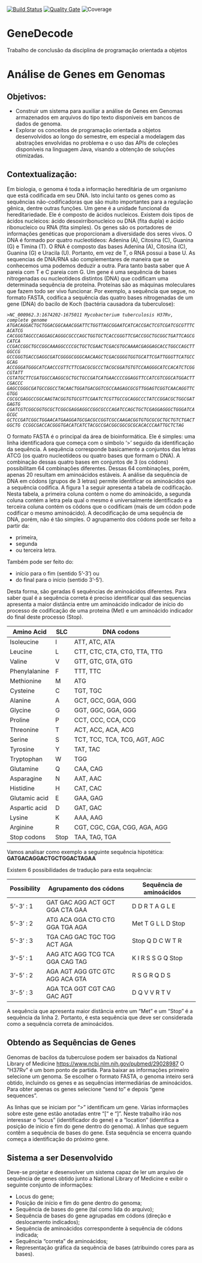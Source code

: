 [![Build Status](https://travis-ci.com/yuri-andrade/Gene-Decoder.svg?token=RKSFRGTsmuz8Wm96pXCC&branch=master)](https://travis-ci.com/yuri-andrade/Gene-Decoder)
[![Quality Gate](https://sonarcloud.io/api/project_badges/measure?project=br.pucrs.poo%3AGeneDecoder&metric=alert_status)](https://sonarcloud.io/dashboard?id=br.pucrs.poo%3AGeneDecoder)
![Coverage](https://sonarcloud.io/api/project_badges/measure?project=br.pucrs.poo%3AGeneDecoder&metric=coverage)

# GeneDecode
Trabalho de conclusão da disciplina de programação orientada a objetos

# Análise de Genes em Genomas
## Objetivos:
- Construir um sistema para auxiliar a análise de Genes em Genomas armazenados em
arquivos do tipo texto disponíveis em bancos de dados de genoma.
- Explorar os conceitos de programação orientada a objetos desenvolvidos ao longo do
semestre, em especial a modelagem das abstrações envolvidas no problema e o uso das
APIs de coleções disponíveis na linguagem Java, visando a obtenção de soluções
otimizadas.
## Contextualização:
Em biologia, o genoma é toda a informação hereditária de um organismo que está codificada
em seu DNA. Isto inclui tanto os genes como as sequências não-codificadoras que são muito
importantes para a regulação gênica, dentre outras funções.
Um gene é a unidade funcional da hereditariedade. Ele é composto de ácidos nucleicos. Existem
dois tipos de ácidos nucleicos: ácido desoxirribonucleico ou DNA (fita dupla) e ácido
ribonucleico ou RNA (fita simples). Os genes são os portadores de informações genéticas que
proporcionam a diversidade dos seres vivos.
O DNA é formado por quatro nucleotídeos: Adenina (A), Citosina (C), Guanina (G) e Timina (T). O
RNA é composto das bases Adenina (A), Citosina (C), Guanina (G) e Uracila (U). Portanto, em vez
de T, o RNA possui a base U.
As sequencias de DNA/RNA são complementares de maneira que se conhecemos uma podemos
deduzir a outra. Para tanto basta saber que A pareia com T e C pareia com G.
Um gene é uma sequência de bases nitrogenadas ou nucleotídeos distintos (DNA) que codificam
uma determinada sequência de proteína. Proteínas são as máquinas moleculares que fazem
todo ser vivo funcionar.
Por exemplo, a sequência que segue, no formato FASTA, codifica a sequência das quatro bases
nitrogenadas de um gene (DNA) do bacilo de Koch (bactéria causadora da tuberculose):

 *`>NC_000962.3:1674202-1675011 Mycobacterium tuberculosis H37Rv, complete genome
ATGACAGGACTGCTGGACGGCAAACGGATTCTGGTTAGCGGAATCATCACCGACTCGTCGATCGCGTTTCACATCG
CACGGGTAGCCCAGGAGCAGGGCGCCCAGCTGGTGCTCACCGGGTTCGACCGGCTGCGGCTGATTCAGCGCATCA
CCGACCGGCTGCCGGCAAAGGCCCCGCTGCTCGAACTCGACGTGCAAAACGAGGAGCACCTGGCCAGCTTGGCCG
GCCGGGTGACCGAGGCGATCGGGGCGGGCAACAAGCTCGACGGGGTGGTGCATTCGATTGGGTTCATGCCGCAG
ACCGGGATGGGCATCAACCCGTTCTTCGACGCGCCCTACGCGGATGTGTCCAAGGGCATCCACATCTCGGCGTATT
CGTATGCTTCGATGGCCAAGGCGCTGCTGCCGATCATGAACCCCGGAGGTTCCATCGTCGGCATGGACTTCGACCC
GAGCCGGGCGATGCCGGCCTACAACTGGATGACGGTCGCCAAGAGCGCGTTGGAGTCGGTCAACAGGTTCGTGG
CGCGCGAGGCCGGCAAGTACGGTGTGCGTTCGAATCTCGTTGCCGCAGGCCCTATCCGGACGCTGGCGATGAGTG
CGATCGTCGGCGGTGCGCTCGGCGAGGAGGCCGGCGCCCAGATCCAGCTGCTCGAGGAGGGCTGGGATCAGCGC
GCTCCGATCGGCTGGAACATGAAGGATGCGACGCCGGTCGCCAAGACGGTGTGCGCGCTGCTGTCTGACTGGCTG
CCGGCGACCACGGGTGACATCATCTACGCCGACGGCGGCGCGCACACCCAATTGCTCTAG`*

O formato FASTA é o principal da área de bioinformática. Ele é simples: uma linha identificadora
que começa com o símbolo ‘>’ seguido da identificação da sequência. A sequência corresponde
basicamente a conjuntos das letras ATCG (os quatro nucleotídeos ou quatro bases que formam
o DNA). A combinação dessas quatro bases em conjuntos de 3 (os códons) possibilitam 64
combinações diferentes. Dessas 64 combinações, porém, apenas 20 resultam em aminoácidos
estáveis.
A análise da sequência de DNA em códons (grupos de 3 letras) permite identificar os
aminoácidos que a sequência codifica. A figura 1 a seguir apresenta a tabela de codificação.
Nesta tabela, a primeira coluna contém o nome do aminoácido, a segunda coluna contém a
letra pela qual o mesmo é universalmente identificado e a terceira coluna contém os códons
que o codificam (mais de um códon pode codificar o mesmo aminoácido).
A decodificação de uma sequência de DNA, porém, não é tão simples. O agrupamento dos
códons pode ser feito a partir da: 

- primeira, 
- segunda 
- ou terceira letra. 

Também pode ser feito do: 
- início para o fim (sentido 5’-3’) ou 
- do final para o início (sentido 3’-5’). 

Desta forma, são geradas 6 sequências de aminoácidos diferentes. Para saber qual é a sequência correta é preciso identificar qual das sequencias apresenta a maior distância entre um aminoácido indicador de início do processo de codificação de uma proteína (Met) e um aminoácido indicador do final deste processo (Stop).

|Amino Acid           | SLC  | DNA codons                   |
|---------------------|------|------------------------------|
| Isoleucine          | I    | ATT, ATC, ATA                |
| Leucine             | L    | CTT, CTC, CTA, CTG, TTA, TTG |      
| Valine              | V    | GTT, GTC, GTA, GTG           |
| Phenylalanine       | F    | TTT, TTC                     |
| Methionine          | M    | ATG                          |
| Cysteine            | C    | TGT, TGC                     |
| Alanine             | A    | GCT, GCC, GGA, GGG           |
| Glycine             | G    | GGT, GGC, GGA, GGG           |
| Proline             | P    | CCT, CCC, CCA, CCG           |
| Threonine           | T    | ACT, ACC, ACA, ACG           |
| Serine              | S    | TCT, TCC, TCA, TCG, AGT, AGC |
| Tyrosine            | Y    | TAT, TAC                     |
| Tryptophan          | W    | TGG                          |
| Glutamine           | Q    | CAA, CAG                     |
| Asparagine          | N    | AAT, AAC                     | 
| Histidine           | H    | CAT, CAC                     |
| Glutamic acid       | E    | GAA, GAG                     |
| Aspartic acid       | D    | GAT, GAC                     |
| Lysine              | K    | AAA, AAG                     |
| Arginine            | R    | CGT, CGC, CGA, CGG, AGA, AGG |
| Stop codons         | Stop | TAA, TAG, TGA                |

Vamos analisar como exemplo a seguinte sequência hipotética:
**GATGACAGGACTGCTGGACTAGAA**

Existem 6 possibilidades de tradução para esta sequência:

| Possibility |Agrupamento dos códons                  | Sequência de aminoácidos       |
|-------------|----------------------------------------|--------------------------------|
| 5’-3’ : 1   | GAT GAC AGG ACT GCT GGA CTA GAA        | D D R T A G L E                |
| 5’-3’ : 2   | ATG ACA GGA CTG CTG GGA TGA AGA        | Met T G L L D Stop             |
| 5’-3’ : 3   | TGA CAG GAC TGC TGG ACT AGA            | Stop Q D C W T R               |
| 3’-5’ : 1   | AAG ATC AGG TCG TCA GGA CAG TAG        | K I R S S G Q Stop             |
| 3’-5’ : 2   | AGA AGT AGG GTC GTC AGG ACA GTA        | R S G R Q D S                  |
| 3’-5’ : 3   | AGA TCA GGT CGT CAG GAC AGT            | D Q V V R T V                  |

A sequência que apresenta maior distância entre um “Met” e um “Stop” é a sequência da linha 2.
  Portanto, é esta sequência que deve ser considerada como a sequência correta de
aminoácidos.


## Obtendo as Sequências de Genes
Genomas de bacilos da tuberculose podem ser baixados da National Library of Medicine
https://www.ncbi.nlm.nih.gov/pubmed/29028987
O "H37Rv" é um bom ponto de partida. Para baixar as informações primeiro selecione um
genoma. Se escolher o formato FASTA, o genoma inteiro será obtido, incluindo os genes e as
sequências intermediárias de aminoácidos. Para obter apenas os genes selecione “send to” e
depois “gene sequences”.

As linhas que se iniciam por “>” identificam um gene. Várias informações sobre este gene estão
anotadas entre “[“ e “]”. Neste trabalho irão nos interessar o “locus” (identificador do gene) e a
“location” (identifica a posição de início e fim do gene dentro do genoma).
A linhas que seguem contêm a sequência de bases do gene. Esta sequência se encerra quando
começa a identificação do próximo gene.

## Sistema a ser Desenvolvido
Deve-se projetar e desenvolver um sistema capaz de ler um arquivo de sequência de genes
obtido junto a National Library of Medicine e exibir o seguinte conjunto de informações:
- Locus do gene;
- Posição de início e fim do gene dentro do genoma;
- Sequência de bases do gene (tal como lida do arquivo);
- Sequência de bases do gene agrupadas em códons (direção e deslocamento indicados);
- Sequência de aminoácidos correspondente à sequência de códons indicada;
- Sequência “correta” de aminoácidos;
- Representação gráfica da sequência de bases (atribuindo cores para as bases).
